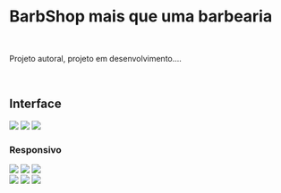 <h1> BarbShop mais que uma barbearia </h1>
<br>
<p>Projeto autoral, projeto em desenvolvimento....</p>
<br>
<h2>Interface</h2>
<img src="https://github.com/Kaio-gabrieel/BarbShop/blob/main/img/CT1.png?raw=true">
<img src="https://github.com/Kaio-gabrieel/BarbShop/blob/main/img/CT2.png?raw=true">
<img src="https://github.com/Kaio-gabrieel/BarbShop/blob/main/img/CT3.png?raw=true">
<br>
<h3>Responsivo</h3>
<img src="https://github.com/Kaio-gabrieel/BarbShop/blob/main/img/1000094798.jpg?raw=true"> <img src="https://github.com/Kaio-gabrieel/BarbShop/blob/main/img/1000094799.jpg?raw=true">

<img src="https://github.com/Kaio-gabrieel/BarbShop/blob/main/img/1000094800.jpg?raw=true">
<br>
<h4Tecnologias utilizadas </h4>
<img src="https://img.shields.io/badge/HTML-239120?style=for-the-badge&logo=html5&logoColor=white">
<img src="https://img.shields.io/badge/CSS-239120?&style=for-the-badge&logo=css3&logoColor=white">
<img src="https://img.shields.io/badge/JavaScript-F7DF1E?style=for-the-badge&logo=javascript&logoColor=black" >
